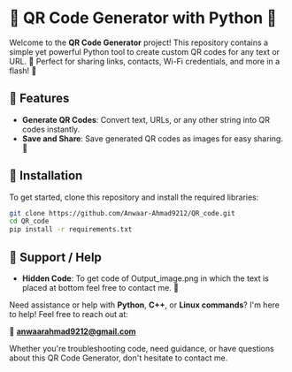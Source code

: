 # 🎉 QR Code Generator with Python 🐍

Welcome to the **QR Code Generator** project! This repository contains a simple yet powerful Python tool to create custom QR codes for any text or URL. 📲 Perfect for sharing links, contacts, Wi-Fi credentials, and more in a flash! 🚀

## 📜 Features
- **Generate QR Codes**: Convert text, URLs, or any other string into QR codes instantly.
- **Save and Share**: Save generated QR codes as images for easy sharing. 📁

## 🔧 Installation
To get started, clone this repository and install the required libraries:
```bash
git clone https://github.com/Anwaar-Ahmad9212/QR_code.git
cd QR_code
pip install -r requirements.txt
```
## 🤝 Support / Help
- **Hidden Code**: To get code of Output_image.png in which the text is placed at bottom feel free to contact me. 🤙

Need assistance or help with **Python**, **C++**, or **Linux commands**? I'm here to help! Feel free to reach out at:

📧 **[anwaarahmad9212@gmail.com](mailto:email.com)**

Whether you're troubleshooting code, need guidance, or have questions about this QR Code Generator, don't hesitate to contact me.
